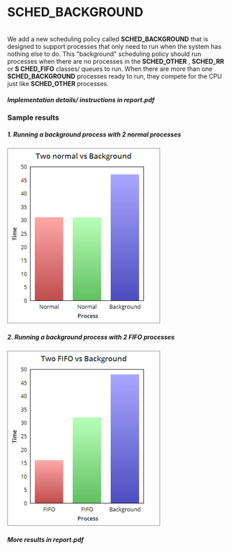 # SCHED_BACKGROUND
<br>
We add a new scheduling policy called <b>SCHED_BACKGROUND</b> that is designed to 
support processes that only need to run when the system has nothing else to do. This 
"background" scheduling policy should run processes when there are no processes in the 
<b>SCHED_OTHER</b> , <b>SCHED_RR</b> or <b>S
CHED_FIFO</b> classes/ queues to run. When there are more 
than one <b>SCHED_BACKGROUND</b> processes ready to run, they compete for the CPU 
just like <b>SCHED_OTHER</b> processes. 

#### <i> Implementation details/ instructions in report.pdf</i>
### Sample results
##### 1. Running a background process with 2 normal processes <br>

![alt text](https://github.com/eonr/sched_background/blob/master/sample_results/e1.png "2 normal vs 1 bg")

##### 2. Running a background process with 2 FIFO processes <br>

![alt text](https://github.com/eonr/sched_background/blob/master/sample_results/e2.png "2 FIFO vs 1 bg")

#### <i> More results in report.pdf </i>

